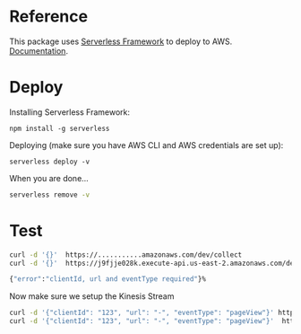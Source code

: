 # Reference

This package uses [Serverless Framework](https://serverless.com/) to deploy to AWS.
[Documentation](https://www.serverless.com/framework/docs/providers/aws/).

# Deploy

Installing Serverless Framework:

```
npm install -g serverless
```

Deploying (make sure you have AWS CLI and AWS credentials are set up):

```
serverless deploy -v
```

When you are done...

```bash
serverless remove -v
```

# Test

```bash
curl -d '{}'  https://...........amazonaws.com/dev/collect
curl -d '{}'  https://j9fjje028k.execute-api.us-east-2.amazonaws.com/dev/collect

{"error":"clientId, url and eventType required"}%   
```
Now make sure we setup the Kinesis Stream

```bash
curl -d '{"clientId": "123", "url": "-", "eventType": "pageView"}' https://........amazonaws.com/dev/collect
curl -d '{"clientId": "123", "url": "-", "eventType": "pageView"}'  https://j9fjje028k.execute-api.us-east-2.amazonaws.com/dev/collect

```
